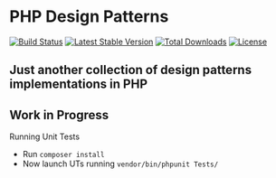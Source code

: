 # PHP Design Patterns

[![Build Status](https://travis-ci.org/Hyunk3l/php-design-patterns.svg?branch=master)](https://travis-ci.org/Hyunk3l/php-design-patterns)
[![Latest Stable Version](https://poser.pugx.org/hyunk3l/php-design-patterns/v/stable)](https://packagist.org/packages/hyunk3l/php-design-patterns)
[![Total Downloads](https://poser.pugx.org/hyunk3l/php-design-patterns/downloads)](https://packagist.org/packages/hyunk3l/php-design-patterns)
[![License](https://poser.pugx.org/hyunk3l/php-design-patterns/license)](https://packagist.org/packages/hyunk3l/php-design-patterns)

## Just another collection of design patterns implementations in PHP

## Work in Progress

Running Unit Tests

* Run `composer install`
* Now launch UTs running `vendor/bin/phpunit Tests/`